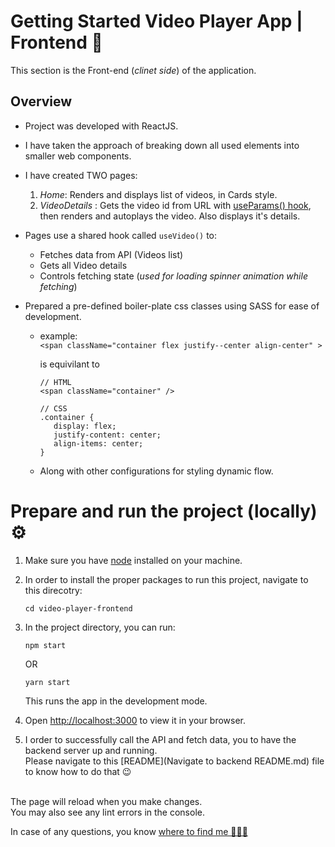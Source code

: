 # Getting Started Video Player App | Frontend 🚀

This section is the Front-end (_clinet side_) of the application.

## Overview

- Project was developed with ReactJS.

- I have taken the approach of breaking down all used elements into smaller web components.

- I have created TWO pages:
  1.  _Home_: Renders and displays list of videos, in Cards style.
  2.  _VideoDetails_ : Gets the video id from URL with [useParams() hook](https://v5.reactrouter.com/web/api/Hooks/useparams), then renders and autoplays the video. Also displays it's details.
- Pages use a shared hook called `useVideo()` to:

  - Fetches data from API (Videos list)
  - Gets all Video details
  - Controls fetching state (_used for loading spinner animation while fetching_)

- Prepared a pre-defined boiler-plate css classes using SASS for ease of development.

  - example: \
     `<span className="container flex justify--center align-center" >`

    is equivilant to

    ```
    // HTML
    <span className="container" />

    // CSS
    .container {
       display: flex;
       justify-content: center;
       align-items: center;
    }
    ```

  - Along with other configurations for styling dynamic flow.

# Prepare and run the project (locally) ⚙️

1. Make sure you have [node](https://nodejs.org/en/) installed on your machine.

2. In order to install the proper packages to run this project, navigate to this direcotry:

   ```
   cd video-player-frontend
   ```

3. In the project directory, you can run:

   ```
   npm start
   ```

   OR

   ```
   yarn start
   ```

   This runs the app in the development mode.

4. Open [http://localhost:3000](http://localhost:3000) to view it in your browser.

5. I order to successfully call the API and fetch data, you to have the backend server up and running.\
   Please navigate to this [README](Navigate to backend README.md) file to know how to do that 😉

\
The page will reload when you make changes.\
You may also see any lint errors in the console.

In case of any questions, you know [where to find me 👨🏻‍💻](http://yasserzaky.xyz/)
